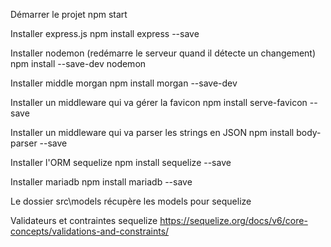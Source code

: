 Démarrer le projet
npm start

Installer express.js
npm install express --save

Installer nodemon (redémarre le serveur quand il détecte un changement)
npm install --save-dev nodemon

Installer middle morgan
npm install morgan --save-dev

Installer un middleware qui va gérer la favicon
npm install serve-favicon --save

Installer un middleware qui va parser les strings en JSON
npm install body-parser --save

Installer l'ORM sequelize 
npm install sequelize --save

Installer mariadb
npm install mariadb --save

Le dossier src\models récupère les models pour sequelize

Validateurs et contraintes sequelize
https://sequelize.org/docs/v6/core-concepts/validations-and-constraints/